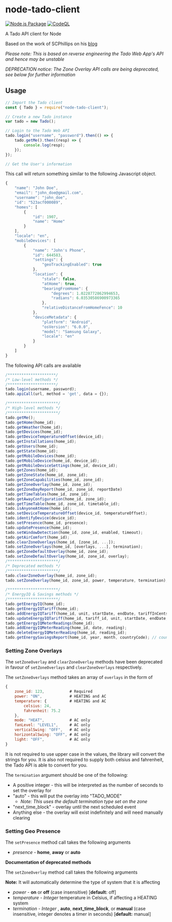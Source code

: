 # node-tado-client

[![Node.js Package](https://github.com/mattdavis90/node-tado-client/actions/workflows/npm-publish.yml/badge.svg)](https://github.com/mattdavis90/node-tado-client/actions/workflows/npm-publish.yml)
[![CodeQL](https://github.com/mattdavis90/node-tado-client/actions/workflows/codeql-analysis.yml/badge.svg)](https://github.com/mattdavis90/node-tado-client/actions/workflows/codeql-analysis.yml)

A Tado API client for Node

Based on the work of SCPhillips on his [blog](http://blog.scphillips.com/posts/2017/01/the-tado-api-v2/)

_Please note: This is based on reverse engineering the Tado Web App's API and hence may be unstable_

_DEPRECATION notice: The Zone Overlay API calls are being deprecated, see below for further information_

## Usage

```javascript
// Import the Tado client
const { Tado } = require("node-tado-client");

// Create a new Tado instance
var tado = new Tado();

// Login to the Tado Web API
tado.login("username", "password").then(() => {
    tado.getMe().then((resp) => {
        console.log(resp);
    });
});

// Get the User's information
```

This call will return something similar to the following Javascript object.

```javascript
{
    "name": "John Doe",
    "email": "john_doe@gmail.com",
    "username": "john_doe",
    "id": "523acf000089",
    "homes": [
        {
            "id": 1907,
            "name": "Home"
        }
    ],
    "locale": "en",
    "mobileDevices": [
        {
            "name": "John's Phone",
            "id": 644583,
            "settings": {
                "geoTrackingEnabled": true
            },
            "location": {
                "stale": false,
                "atHome": true,
                "bearingFromHome": {
                    "degrees": 1.0228772862994653,
                    "radians": 6.03530586900973365
                },
                "relativeDistanceFromHomeFence": 10
            },
            "deviceMetadata": {
                "platform": "Android",
                "osVersion": "6.0.0",
                "model": "Samsung Galaxy",
                "locale": "en"
            }
        }
    ]
}
```

The following API calls are available

```javascript
/*********************/
/* Low-level methods */
/*********************/
tado.login(username, password);
tado.apiCall(url, method = 'get', data = {});

/**********************/
/* High-level methods */
/**********************/
tado.getMe();
tado.getHome(home_id);
tado.getWeather(home_id);
tado.getDevices(home_id);
tado.getDeviceTemperatureOffset(device_id);
tado.getInstallations(home_id);
tado.getUsers(home_id);
tado.getState(home_id);
tado.getMobileDevices(home_id);
tado.getMobileDevice(home_id, device_id);
tado.getMobileDeviceSettings(home_id, device_id);
tado.getZones(home_id);
tado.getZoneState(home_id, zone_id);
tado.getZoneCapabilities(home_id, zone_id);
tado.getZoneOverlay(home_id, zone_id);
tado.getZoneDayReport(home_id, zone_id, reportDate)
tado.getTimeTables(home_id, zone_id);
tado.getAwayConfiguration(home_id, zone_id);
tado.getTimeTable(home_id, zone_id, timetable_id);
tado.isAnyoneAtHome(home_id);
tado.setDeviceTemperatureOffset(device_id, temperatureOffset);
tado.identifyDevice(device_id);
tado.setPresence(home_id, presence);
tado.updatePresence(home_id);
tado.setWindowDetection(home_id, zone_id, enabled, timeout);
tado.getAirComfort(home_id);
tado.clearZoneOverlays(home_id, [zone_id, ...]);
tado.setZoneOverlays(home_id, [overlays, ...], termination);
tado.getZoneDefaultOverlay(home_id, zone_id);
tado.setZoneDefaultOverlay(home_id, zone_id, overlay);
/**********************/
/* Deprecated methods */
/**********************/
tado.clearZoneOverlay(home_id, zone_id);
tado.setZoneOverlay(home_id, zone_id, power, temperature, termination);

/**********************/
/* EnergyIQ & Savings methods */
/**********************/
tado.getEnergyIQ(home_id);
tado.getEnergyIQTariff(home_id);
tado.addEnergyIQTariff(home_id, unit, startDate, endDate, tariffInCents);
tado.updateEnergyIQTariff(home_id, tariff_id, unit, startDate, endDate, tariffInCents);
tado.getEnergyIQMeterReadings(home_id);
tado.addEnergyIQMeterReading(home_id, date, reading);
tado.deleteEnergyIQMeterReading(home_id, reading_id);
tado.getEnergySavingsReport(home_id, year, month, countryCode); // countryCode should match home country, it can be retrieved from getHome(home_id).address.country
```

### Setting Zone Overlays

The `setZoneOverlay` and `clearZoneOverlay` methods have been deprecated in favour of `setZoneOverlays` and `clearZoneOverlays` respectively.

The `setZoneOverlays` method takes an array of `overlays` in the form of

```javascript
{
    zone_id: 123,           # Required
    power: "ON",            # HEATING and AC
    temperature: {          # HEATING and AC
        celsius: 24,
        fahrenheit: 75.2
    },
    mode: "HEAT",           # AC only
    fanLevel: "LEVEL1",     # AC only
    verticalSwing: "OFF",   # AC only
    horizontalSwing: "OFF", # AC only
    light: "OFF",           # AC only
}
```

It is not required to use upper case in the values, the library will convert the strings for you. It is also not required to supply both celsius and fahrenheit, the Tado API is able to convert for you.

The `termination` argument should be one of the following:

-   A positive integer - this will be interpreted as the number of seconds to set the overlay for
-   "auto" - this will put the overlay into "TADO_MODE"
    -   _Note: This uses the default termination type set on the zone_
-   "next_time_block" - overlay until the next scheduled event
-   Anything else - the overlay will exist indefinitely and will need manually clearing

### Setting Geo Presence

The `setPresence` method call takes the following arguments

-   _presence_ - **home**, **away** or **auto**

**Documentation of deprecated methods**

The `setZoneOverlay` method call takes the following arguments

**Note:** It will automatically determine the type of system that it is affecting

-   _power_ - **on** or **off** (case insensitive) [**default:** off]
-   _temperature_ - _Integer_ temperature in Celsius, if affecting a HEATING system
-   _termination_ - _Integer_ , **auto**, **next_time_block**, or **manual** (case insensitive, integer denotes a timer in seconds) [**default:** manual]
